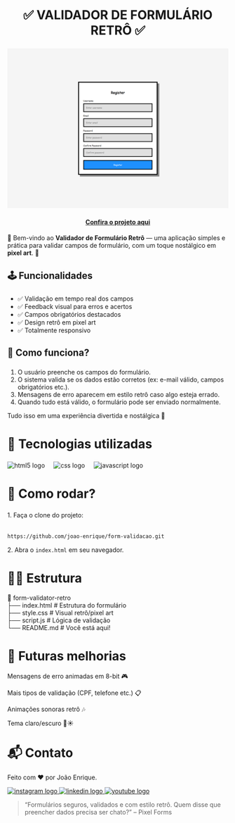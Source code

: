 <h1 align="center">✅ VALIDADOR DE FORMULÁRIO RETRÔ ✅</h1>

###

<img src="preview.png"/>

<h4 align="center"><a href="https://joao-enrique.github.io/form-validacao/">Confira o projeto aqui</a></h4>

👾 Bem-vindo ao **Validador de Formulário Retrô** — uma aplicação simples e prática para validar campos de formulário, com um toque nostálgico em **pixel art**. 🚀  

###

<h2 align="left">🕹️ Funcionalidades</h2>

###
- ✅ Validação em tempo real dos campos  
- ✅ Feedback visual para erros e acertos  
- ✅ Campos obrigatórios destacados  
- ✅ Design retrô em pixel art  
- ✅ Totalmente responsivo  

###

<h2 align="left">🧠 Como funciona?</h2>

###
1. O usuário preenche os campos do formulário.  
2. O sistema valida se os dados estão corretos (ex: e-mail válido, campos obrigatórios etc.).  
3. Mensagens de erro aparecem em estilo retrô caso algo esteja errado.  
4. Quando tudo está válido, o formulário pode ser enviado normalmente.  

Tudo isso em uma experiência divertida e nostálgica 🎨  

###

<h1 align="left">💾 Tecnologias utilizadas</h1>

###
<div align="left">
  <img src="https://cdn.jsdelivr.net/gh/devicons/devicon/icons/html5/html5-original.svg" height="40" alt="html5 logo"  />
  <img width="12" />
  <img src="https://cdn.jsdelivr.net/gh/devicons/devicon/icons/css3/css3-original.svg" height="40" alt="css logo"  />
  <img width="12" />
  <img src="https://cdn.jsdelivr.net/gh/devicons/devicon/icons/javascript/javascript-original.svg" height="40" alt="javascript logo"  />
</div>

###

<h1 align="left">🧪 Como rodar?</h1>

###
<p align="left">1. Faça o clone do projeto:</p>

```bash

https://github.com/joao-enrique/form-validacao.git

```

<p align="left">2. Abra o <code>index.html</code> em seu navegador.</p>
<h1 align="left">👨‍💻 Estrutura</h1>

📁 form-validator-retro<br>
├── index.html # Estrutura do formulário<br>
├── style.css # Visual retrô/pixel art<br>
├── script.js # Lógica de validação<br>
└── README.md # Você está aqui!

<h1 align="left">🔮 Futuras melhorias</h1>

Mensagens de erro animadas em 8-bit 🎮

Mais tipos de validação (CPF, telefone etc.) 📋

Animações sonoras retrô 🎶

Tema claro/escuro 🌙☀️

<h1 align="left">📬 Contato</h1> <p align="left">Feito com ❤️ por João Enrique.</p> <div align="left"> <a href="https://www.instagram.com/joao__dev/" target="_blank"> <img src="https://raw.githubusercontent.com/maurodesouza/profile-readme-generator/master/src/assets/icons/social/instagram/default.svg" width="52" height="40" alt="instagram logo" /> </a> <a href="https://www.linkedin.com/in/joao-enrique-dev/" target="_blank"> <img src="https://raw.githubusercontent.com/maurodesouza/profile-readme-generator/master/src/assets/icons/social/linkedin/default.svg" width="52" height="40" alt="linkedin logo" /> </a> <a href="https://www.youtube.com/@joao__dev" target="_blank"> <img src="https://raw.githubusercontent.com/maurodesouza/profile-readme-generator/master/src/assets/icons/social/youtube/default.svg" width="52" height="40" alt="youtube logo" /> </a> </div>

> “Formulários seguros, validados e com estilo retrô. Quem disse que preencher dados precisa ser chato?” – Pixel Forms